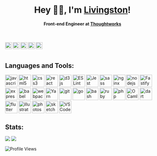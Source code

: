 <h1 align="center"> Hey 👋🏽, I'm <a href="https://livi.co">Livingston</a>!</h1>
<h4 align="center">Front-end Engineer at <a href="https://www.thoughtworks.com/">Thoughtworks</a></h4>

<br/>
<br/>

<a href="https://twitter.com/delivi">
  <img align="left" alt="Livingston Samuel | Twitter" width="22px" src="https://www.vectorlogo.zone/logos/twitter/twitter-tile.svg" />
</a>
<a href="https://www.linkedin.com/in/delivi/">
  <img align="left" alt="Livingston's LinkedIN" width="22px" src="https://www.vectorlogo.zone/logos/linkedin/linkedin-tile.svg" />
</a>
<a href="https://codesandbox.io/u/livingston">
  <img align="left" alt="Livingston's CodeSandbox" width="22px" src="https://pbs.twimg.com/profile_images/1171375829382774784/70ZgE-ke_400x400.png" />
</a>
<a href="https://codepen.io/livingston">
  <img align="left" alt="Livingston's CodePen" width="22px" src="https://www.vectorlogo.zone/logos/codepen/codepen-tile.svg" />
</a>
<a href="https://keybase.io/livingston">
  <img align="left" alt="Livingston's Keybase" width="22px" src="https://www.vectorlogo.zone/logos/keybase/keybase-tile.svg" />
</a>

<br/>
<br/>

<h2>Languages and Tools:</h2>

<p align="left">
	<a href="#javascript"><img src="https://devicons.github.io/devicon/devicon.git/icons/javascript/javascript-original.svg" alt="javascript" width="40" height="40"/></a>
	<img src="https://devicons.github.io/devicon/devicon.git/icons/html5/html5-original-wordmark.svg" alt="html5" width="40" height="40"/>
	<img src="https://devicons.github.io/devicon/devicon.git/icons/css3/css3-original-wordmark.svg" alt="css3" width="40" height="40"/>
	<img src="https://devicons.github.io/devicon/devicon.git/icons/react/react-original-wordmark.svg" alt="react" width="40" height="40"/>
	<img src="https://devicons.github.io/devicon/devicon.git/icons/d3js/d3js-original.svg" alt="d3js" width="40" height="40"/>
	<img src="https://www.vectorlogo.zone/logos/eslint/eslint-icon.svg" alt="ESLint" width="40" height="40"/>
	<img src="https://www.vectorlogo.zone/logos/jestjsio/jestjsio-icon.svg" alt="Jest" width="40" height="40"/>
	<img src="https://devicons.github.io/devicon/devicon.git/icons/sass/sass-original.svg" alt="sass" width="40" height="40"/>
	<img src="https://devicons.github.io/devicon/devicon.git/icons/nginx/nginx-original.svg" alt="nginx" height="40"/>
	<img src="https://devicons.github.io/devicon/devicon.git/icons/nodejs/nodejs-original-wordmark.svg" alt="nodejs" height="40"/>
	<img src="https://raw.githubusercontent.com/fastify/graphics/master/short-logo.png" alt="Fastify" height="40"/>
	<img src="https://devicons.github.io/devicon/devicon.git/icons/express/express-original-wordmark.svg" alt="express" height="40"/>
	<img src="https://www.vectorlogo.zone/logos/babeljs/babeljs-icon.svg" alt="babel" height="40"/>
	<img src="https://devicons.github.io/devicon/devicon.git/icons/webpack/webpack-original.svg" alt="webpack" width="40" height="40"/>
	<img src="https://www.vectorlogo.zone/logos/yarnpkg/yarnpkg-ar21.svg" alt="Yarn" height="40"/>
	<img src="https://www.vectorlogo.zone/logos/git-scm/git-scm-icon.svg" alt="git" width="40" height="40"/>
	<img src="https://devicons.github.io/devicon/devicon.git/icons/go/go-original.svg" alt="go" width="40" height="40"/>
	<img src="https://www.vectorlogo.zone/logos/gnu_bash/gnu_bash-icon.svg" alt="bash" width="40" height="40"/>
	<img src="https://devicons.github.io/devicon/devicon.git/icons/ruby/ruby-original-wordmark.svg" alt="ruby" width="40" height="40"/>
	<img src="https://devicons.github.io/devicon/devicon.git/icons/php/php-original.svg" alt="php" width="40" height="40"/>
	<img src="https://www.vectorlogo.zone/logos/ocaml/ocaml-ar21.svg" alt="OCaml" height="40"/>
	<img src="https://www.vectorlogo.zone/logos/dartlang/dartlang-icon.svg" alt="dart" width="40" height="40"/>
	<img src="https://www.vectorlogo.zone/logos/flutterio/flutterio-icon.svg" alt="flutter" width="40" height="40"/>
	<img src="https://www.vectorlogo.zone/logos/adobe_illustrator/adobe_illustrator-icon.svg" alt="illustrator" width="40" height="40"/>
	<img src="https://devicons.github.io/devicon/devicon.git/icons/photoshop/photoshop-plain.svg" alt="photoshop" width="40" height="40"/>
	<img src="https://www.vectorlogo.zone/logos/sketchapp/sketchapp-icon.svg" alt="sketch" width="40" height="40"/>
	<img src="https://www.vectorlogo.zone/logos/visualstudio_code/visualstudio_code-icon.svg" alt="VS Code" width="40" height="40"/>
</p>


<h2>Stats:</h2>
<img src="https://github-readme-stats.vercel.app/api?username=livingston&theme=gotham&show_icons=true&include_all_commits=true&hide_border=true&line_height=27" />

<img src="https://github-readme-stats.vercel.app/api/top-langs/?username=livingston&theme=gotham&hide_border=true" />



![Profile Views](https://komarev.com/ghpvc/?username=livingston&style=flat-square)
